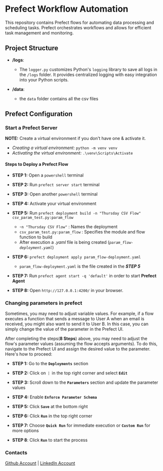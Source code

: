 # Prefect Workflow Automation

This repository contains Prefect flows for automating data processing and scheduling tasks. Prefect orchestrates workflows and allows for efficient task management and monitoring.

## Project Structure

- **/logs**: 

    - The `logger.py` customizes Python's `logging` library to save all logs in the `/logs` folder. It provides centralized logging with easy integration into your Python scripts.

- **/data**:

    - the `data` folder contains all the csv files

## Prefect Configuration

### Start a Prefect Server 

**NOTE:** Create a virtual environment if you don't have one & activate it.
   - *Creating a virtual environment:* `python -m venv venv`
   - *Activating the virtual environment:* `.\venv\Scripts\Activate`

#### Steps to Deploy a Prefect Flow

- **STEP 1:** Open a `powershell` terminal

- **STEP 2:** Run `prefect server start` terminal

- **STEP 3:** Open another `powershell` terminal

- **STEP 4:** Activate your virtual environment

- **STEP 5:** Run `prefect deployment build -n "Thursday CSV Flow" csv_param_test.py:param_flow` 
  - -`n "Thursday CSV Flow"` : Names the deployment 
  - `csv_param_test.py:param_flow` : Specifies the module and flow function to build
  - After execution a *.yaml* file is being created (*`param_flow-deployment.yaml`*)

- **STEP 6:** `prefect deployment apply param_flow-deployment.yaml`
  - `param_flow-deployment.yaml` is the file created in the ***STEP 5***  

- **STEP 7:** Run `prefect agent start -q 'default'` in order to start **Prefect Agent**

- **STEP 8:** Open `http://127.0.0.1:4200/` in your browser.

### Changing parameters in prefect
Sometimes, you may need to adjust variable values. For example, if a flow executes a function that sends a message to User A when an email is received, you might also want to send it to User B. In this case, you can simply change the value of the parameter in the Prefect UI.

After completing the steps(**8 Steps**) above, you may need to adjust the flow's parameter values (assuming the flow accepts arguments). To do this, navigate to the Prefect UI and assign the desired value to the parameter. Here's how to proceed:

- **STEP 1:** Go to the **`Deployments`** section

- **STEP 2:** Click on **`⋮`** in the top right corner and select **`Edit`**

- **STEP 3:** Scroll down to the **`Parameters`** section and update the parameter values

- **STEP 4:** Enable **`Enforce Parameter Schema`**

- **STEP 5:** Click **`Save`** at the bottom right

- **STEP 6:** Click **`Run`** in the top right corner

- **STEP 7:** Choose **`Quick Run`** for immediate execution or **`Custom Run`** for more options
 
- **STEP 8**: Click **`Run`** to start the process

### Contacts

[Github Account](https://github.com/Aleqyan666)     |      [LinkedIn Account](https://www.linkedin.com/in/hayk-alekyan-900797204/)
